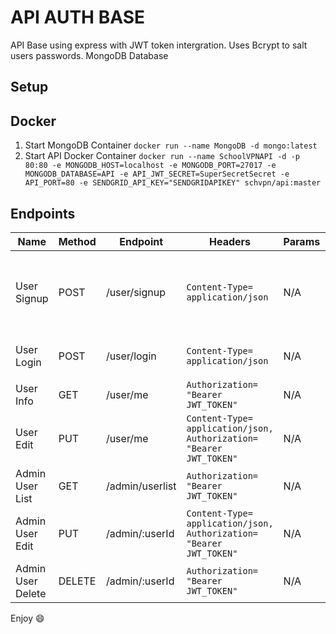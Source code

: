 # API AUTH BASE
API Base using express with JWT token intergration. Uses Bcrypt to salt users passwords. MongoDB Database

## Setup
## Docker
1. Start MongoDB Container ```docker run --name MongoDB -d mongo:latest```
2. Start API Docker Container ```docker run --name SchoolVPNAPI -d -p 80:80 -e MONGODB_HOST=localhost -e MONGODB_PORT=27017 -e MONGODB_DATABASE=API -e API_JWT_SECRET=SuperSecretSecret -e API_PORT=80 -e SENDGRID_API_KEY="SENDGRIDAPIKEY" schvpn/api:master```



## Endpoints

|Name|Method|Endpoint | Headers | Params | Body |
| -- |  --  |   --    |   --    |   --   |  --  |
|User Signup|POST|/user/signup| ```Content-Type= application/json``` |N/A|```{"firstname": "String", "lastname": "String", "email": "String@FQDN", "password": "String"}``` |
|User Login|POST|/user/login|```Content-Type= application/json```|N/A|```{"email": "String", "password": "String"```|
|User Info|GET|/user/me|```Authorization= "Bearer JWT_TOKEN"```|N/A|N/A|
|User Edit|PUT|/user/me|```Content-Type= application/json, Authorization= "Bearer JWT_TOKEN"```|N/A|```{"ItemToEdit": "Value"}```|
|Admin User List|GET|/admin/userlist|```Authorization= "Bearer JWT_TOKEN"```|N/A|N/A|
|Admin User Edit|PUT|/admin/:userId|```Content-Type= application/json, Authorization= "Bearer JWT_TOKEN"```|N/A|```{{"ItemToEdit": "Value"}}```|
|Admin User Delete|DELETE|/admin/:userId|```Authorization= "Bearer JWT_TOKEN"```|N/A|N/A|

Enjoy :smile:
